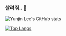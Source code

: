 ### 살려줘.. 👋

![Yunjin Lee's GitHub stats](https://github-readme-stats.vercel.app/api?username=yoonjin2&hide=contribs,prs&count_private=true)

[![Top Langs](https://github-readme-stats.vercel.app/api/top-langs/?username=yoonjin2)](https://github.com/anuraghazra/github-readme-stats)
